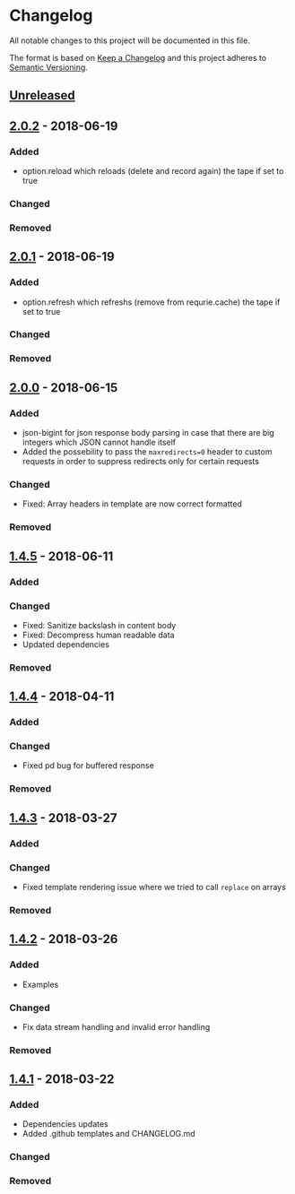 # Changelog
All notable changes to this project will be documented in this file.

The format is based on [Keep a Changelog](http://keepachangelog.com/en/1.0.0/)
and this project adheres to [Semantic Versioning](http://semver.org/spec/v2.0.0.html).

## [Unreleased]

## [2.0.2] - 2018-06-19
### Added
- option.reload which reloads (delete and record again) the tape if set to true
### Changed
### Removed

## [2.0.1] - 2018-06-19
### Added
- option.refresh which refreshs (remove from requrie.cache) the tape if set to true
### Changed
### Removed

## [2.0.0] - 2018-06-15
### Added
- json-bigint for json response body parsing in case that there are big integers which JSON cannot handle itself
- Added the possebility to pass the `maxredirects=0` header to custom requests in order to suppress redirects only for certain requests
### Changed
- Fixed: Array headers in template are now correct formatted
### Removed

## [1.4.5] - 2018-06-11
### Added
### Changed
- Fixed: Sanitize backslash in content body
- Fixed: Decompress human readable data
- Updated dependencies
### Removed

## [1.4.4] - 2018-04-11
### Added
### Changed
- Fixed pd bug for buffered response
### Removed

## [1.4.3] - 2018-03-27
### Added

### Changed
- Fixed template rendering issue where we tried to call `replace` on arrays

### Removed

## [1.4.2] - 2018-03-26
### Added
- Examples

### Changed
- Fix data stream handling and invalid error handling

### Removed


## [1.4.1] - 2018-03-22
### Added
- Dependencies updates
- Added .github templates and CHANGELOG.md

### Changed

### Removed

[Unreleased]: https://github.com/mbaertschi/node-vcr/compare/v2.0.1...HEAD
[2.0.2]: https://github.com/mbaertschi/node-vcr/compare/v2.0.1...v2.0.2
[2.0.1]: https://github.com/mbaertschi/node-vcr/compare/v2.0.0...v2.0.1
[2.0.0]: https://github.com/mbaertschi/node-vcr/compare/v1.4.5...v2.0.0
[1.4.5]: https://github.com/mbaertschi/node-vcr/compare/v1.4.4...v1.4.5
[1.4.4]: https://github.com/mbaertschi/node-vcr/compare/v1.4.3...v1.4.4
[1.4.3]: https://github.com/mbaertschi/node-vcr/compare/v1.4.2...v1.4.3
[1.4.2]: https://github.com/mbaertschi/node-vcr/compare/v1.4.1...v1.4.2
[1.4.1]: https://github.com/mbaertschi/node-vcr/compare/v1.2.0...v1.4.1
